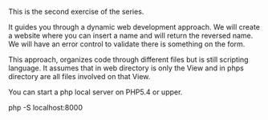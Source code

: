 This is the second exercise of the series.

It guides you through a dynamic web development approach.
We will create a website where you can insert a name and will return the reversed name.
We will have an error control to validate there is something on the form.

This approach, organizes code through different files but is still scripting language.
It assumes that in web directory is only the View and in phps directory are all files involved on that View.

You can start a php local server on PHP5.4 or upper.

php -S localhost:8000